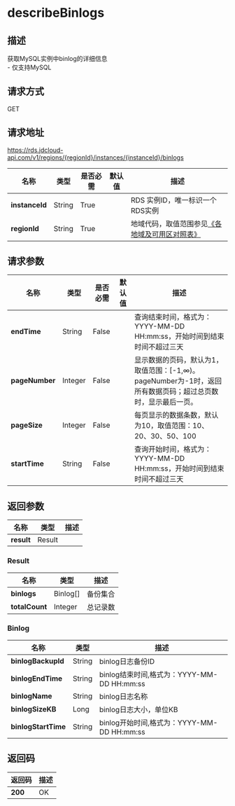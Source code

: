 # describeBinlogs


## 描述
获取MySQL实例中binlog的详细信息<br>- 仅支持MySQL

## 请求方式
GET

## 请求地址
https://rds.jdcloud-api.com/v1/regions/{regionId}/instances/{instanceId}/binlogs

|名称|类型|是否必需|默认值|描述|
|---|---|---|---|---|
|**instanceId**|String|True| |RDS 实例ID，唯一标识一个RDS实例|
|**regionId**|String|True| |地域代码，取值范围参见[《各地域及可用区对照表》](../Enum-Definitions/Regions-AZ.md)|

## 请求参数
|名称|类型|是否必需|默认值|描述|
|---|---|---|---|---|
|**endTime**|String|False| |查询结束时间，格式为：YYYY-MM-DD HH:mm:ss，开始时间到结束时间不超过三天|
|**pageNumber**|Integer|False| |显示数据的页码，默认为1，取值范围：[-1,∞)。pageNumber为-1时，返回所有数据页码；超过总页数时，显示最后一页。|
|**pageSize**|Integer|False| |每页显示的数据条数，默认为10，取值范围：10、20、30、50、100|
|**startTime**|String|False| |查询开始时间，格式为：YYYY-MM-DD HH:mm:ss，开始时间到结束时间不超过三天|


## 返回参数
|名称|类型|描述|
|---|---|---|
|**result**|Result| |

### Result
|名称|类型|描述|
|---|---|---|
|**binlogs**|Binlog[]|备份集合|
|**totalCount**|Integer|总记录数|
### Binlog
|名称|类型|描述|
|---|---|---|
|**binlogBackupId**|String|binlog日志备份ID|
|**binlogEndTime**|String|binlog结束时间,格式为：YYYY-MM-DD HH:mm:ss|
|**binlogName**|String|binlog日志名称|
|**binlogSizeKB**|Long|binlog日志大小，单位KB|
|**binlogStartTime**|String|binlog开始时间,格式为：YYYY-MM-DD HH:mm:ss|

## 返回码
|返回码|描述|
|---|---|
|**200**|OK|
